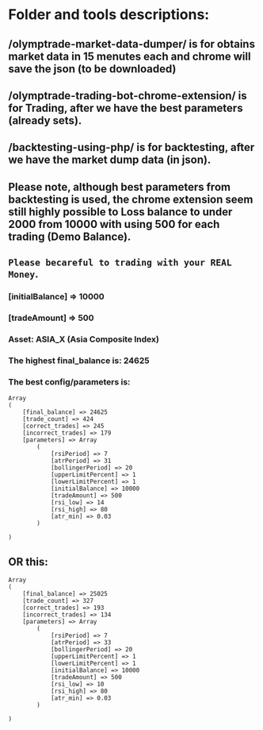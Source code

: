 

# Folder and tools descriptions:

## /olymptrade-market-data-dumper/ is for obtains market data in 15 menutes each and chrome will save the json (to be downloaded)

## /olymptrade-trading-bot-chrome-extension/ is for Trading, after we have the best parameters (already sets).

## /backtesting-using-php/ is for backtesting, after we have the market dump data (in json).

## Please note, although best parameters from backtesting is used, the chrome extension seem still highly possible to Loss balance to under 2000 from 10000 with using 500 for each trading (Demo Balance).

## `Please becareful to trading with your REAL Money`.


### [initialBalance] => 10000
### [tradeAmount] => 500
### Asset: ASIA_X (Asia Composite Index)

### The highest final_balance is: 24625

### The best config/parameters is:

    Array
    (
        [final_balance] => 24625
        [trade_count] => 424
        [correct_trades] => 245
        [incorrect_trades] => 179
        [parameters] => Array
            (
                [rsiPeriod] => 7
                [atrPeriod] => 31
                [bollingerPeriod] => 20
                [upperLimitPercent] => 1
                [lowerLimitPercent] => 1
                [initialBalance] => 10000
                [tradeAmount] => 500
                [rsi_low] => 14
                [rsi_high] => 80
                [atr_min] => 0.03
            )

    )


## OR this:

    Array
    (
        [final_balance] => 25025
        [trade_count] => 327
        [correct_trades] => 193
        [incorrect_trades] => 134
        [parameters] => Array
            (
                [rsiPeriod] => 7
                [atrPeriod] => 33
                [bollingerPeriod] => 20
                [upperLimitPercent] => 1
                [lowerLimitPercent] => 1
                [initialBalance] => 10000
                [tradeAmount] => 500
                [rsi_low] => 10
                [rsi_high] => 80
                [atr_min] => 0.03
            )

    )